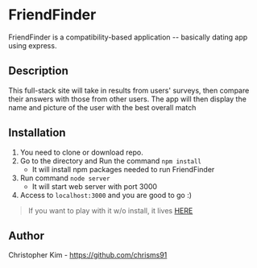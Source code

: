 # FriendFinder

FriendFinder is a compatibility-based application -- basically dating app using express.

## Description

This full-stack site will take in results from users' surveys,
then compare their answers with those from other users. The app will then display the name and picture of the user
with the best overall match

## Installation

1. You need to clone or download repo.
2. Go to the directory and Run the command `npm install` 
   - It will install npm packages needed to run FriendFinder
3. Run command `node server`
   - It will start web server with port 3000
4. Access to `localhost:3000` and you are good to go :)

> If you want to play with it w/o install, it lives [HERE](https://damp-fortress-70269.herokuapp.com/)

## Author
Christopher Kim - https://github.com/chrisms91
